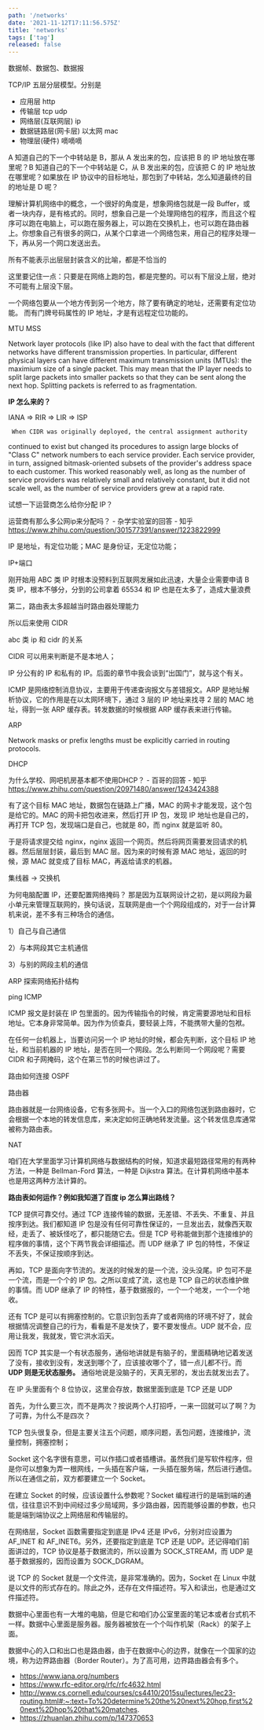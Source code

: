 ```yaml
---
path: '/networks'
date: '2021-11-12T17:11:56.575Z'
title: 'networks'
tags: ['tag']
released: false
---
```


数据帧、数据包、数据报

TCP/IP 五层分层模型。分别是

- 应用层 http
- 传输层 tcp udp
- 网络层(互联网层) ip
- 数据链路层(网卡层) 以太网 mac
- 物理层(硬件) 嘀嘀嘀

A 知道自己的下一个中转站是 B，那从 A 发出来的包，应该把 B 的 IP 地址放在哪里呢？B 知道自己的下一个中转站是 C，从 B 发出来的包，应该把 C 的 IP 地址放在哪里呢？如果放在 IP 协议中的目标地址，那包到了中转站，怎么知道最终的目的地址是 D 呢？

理解计算机网络中的概念，一个很好的角度是，想象网络包就是一段 Buffer，或者一块内存，是有格式的。同时，想象自己是一个处理网络包的程序，而且这个程序可以跑在电脑上，可以跑在服务器上，可以跑在交换机上，也可以跑在路由器上。你想象自己有很多的网口，从某个口拿进一个网络包来，用自己的程序处理一下，再从另一个网口发送出去。

所有不能表示出层层封装含义的比喻，都是不恰当的

这里要记住一点：只要是在网络上跑的包，都是完整的。可以有下层没上层，绝对不可能有上层没下层。

一个网络包要从一个地方传到另一个地方，除了要有确定的地址，还需要有定位功能。 而有门牌号码属性的 IP 地址，才是有远程定位功能的。

MTU MSS

Network layer protocols (like IP) also have to deal with the fact that different networks have different transmission properties. In particular, different physical layers can have different maximum transmission units (MTUs): the maximium size of a single packet. This may mean that the IP layer needs to split large packets into smaller packets so that they can be sent along the next hop. Splitting packets is referred to as fragmentation.

**IP 怎么来的？**

IANA => RIR => LIR => ISP

     When CIDR was originally deployed, the central assignment authority

continued to exist but changed its procedures to assign large blocks
of "Class C" network numbers to each service provider. Each service
provider, in turn, assigned bitmask-oriented subsets of the
provider's address space to each customer. This worked reasonably
well, as long as the number of service providers was relatively small
and relatively constant, but it did not scale well, as the number of
service providers grew at a rapid rate.

试想一下运营商怎么给你分配 IP？

运营商有那么多公网ip来分配吗？ - 杂学实验室的回答 - 知乎
https://www.zhihu.com/question/301577391/answer/1223822999

IP 是地址，有定位功能；MAC 是身份证，无定位功能；

IP+端口

刚开始用 ABC 类 IP 时根本没预料到互联网发展如此迅速，大量企业需要申请 B 类 IP，根本不够分，分到的公司拿着 65534 和 IP 也是在太多了，造成大量浪费

第二，路由表太多超越当时路由器处理能力

所以后来使用 CIDR

abc 类 ip 和 cidr 的关系

CIDR 可以用来判断是不是本地人；

IP 分公有的 IP 和私有的 IP。后面的章节中我会谈到“出国门”，就与这个有关。

ICMP 是网络控制消息协议，主要用于传递查询报文与差错报文。ARP 是地址解析协议，它的作用是在以太网环境下，通过 3 层的 IP 地址来找寻 2 层的 MAC 地址，得到一张 ARP 缓存表。转发数据的时候根据 ARP 缓存表来进行传输。

ARP

Network masks or prefix
lengths must be explicitly carried in routing protocols.

DHCP

为什么学校、网吧机房基本都不使用DHCP？ - 百哥的回答 - 知乎
https://www.zhihu.com/question/20971480/answer/1243424388

有了这个目标 MAC 地址，数据包在链路上广播，MAC 的网卡才能发现，这个包是给它的。MAC 的网卡把包收进来，然后打开 IP 包，发现 IP 地址也是自己的，再打开 TCP 包，发现端口是自己，也就是 80，而 nginx 就是监听 80。

于是将请求提交给 nginx，nginx 返回一个网页。然后将网页需要发回请求的机器。然后层层封装，最后到 MAC 层。因为来的时候有源 MAC 地址，返回的时候，源 MAC 就变成了目标 MAC，再返给请求的机器。

集线器 -> 交换机

为何电脑配置 IP，还要配置网络掩码？
那是因为互联网设计之初，是以网段为最小单元来管理互联网的，换句话说，互联网是由一个个网段组成的，对于一台计算机来说，差不多有三种场合的通信。

1）自己与自己通信

2）与本网段其它主机通信

3）与别的网段主机的通信

ARP 探索网络拓扑结构

ping ICMP

ICMP 报文是封装在 IP 包里面的。因为传输指令的时候，肯定需要源地址和目标地址。它本身非常简单。因为作为侦查兵，要轻装上阵，不能携带大量的包袱。

在任何一台机器上，当要访问另一个 IP 地址的时候，都会先判断，这个目标 IP 地址，和当前机器的 IP 地址，是否在同一个网段。怎么判断同一个网段呢？需要 CIDR 和子网掩码，这个在第三节的时候也讲过了。

路由如何连接 OSPF

路由器

路由器就是一台网络设备，它有多张网卡。当一个入口的网络包送到路由器时，它会根据一个本地的转发信息库，来决定如何正确地转发流量。这个转发信息库通常被称为路由表。

NAT

咱们在大学里面学习计算机网络与数据结构的时候，知道求最短路径常用的有两种方法，一种是 Bellman-Ford 算法，一种是 Dijkstra 算法。在计算机网络中基本也是用这两种方法计算的。

**路由表如何运作？例如我知道了百度 ip 怎么算出路线？**

TCP 提供可靠交付。通过 TCP 连接传输的数据，无差错、不丢失、不重复、并且按序到达。我们都知道 IP 包是没有任何可靠性保证的，一旦发出去，就像西天取经，走丢了、被妖怪吃了，都只能随它去。但是 TCP 号称能做到那个连接维护的程序做的事情，这个下两节我会详细描述。而 UDP 继承了 IP 包的特性，不保证不丢失，不保证按顺序到达。

再如，TCP 是面向字节流的。发送的时候发的是一个流，没头没尾。IP 包可不是一个流，而是一个个的 IP 包。之所以变成了流，这也是 TCP 自己的状态维护做的事情。而 UDP 继承了 IP 的特性，基于数据报的，一个一个地发，一个一个地收。

还有 TCP 是可以有拥塞控制的。它意识到包丢弃了或者网络的环境不好了，就会根据情况调整自己的行为，看看是不是发快了，要不要发慢点。UDP 就不会，应用让我发，我就发，管它洪水滔天。

因而 TCP 其实是一个有状态服务，通俗地讲就是有脑子的，里面精确地记着发送了没有，接收到没有，发送到哪个了，应该接收哪个了，错一点儿都不行。而 **UDP 则是无状态服务。** 通俗地说是没脑子的，天真无邪的，发出去就发出去了。

在 IP 头里面有个 8 位协议，这里会存放，数据里面到底是 TCP 还是 UDP

首先，为什么要三次，而不是两次？按说两个人打招呼，一来一回就可以了啊？为了可靠，为什么不是四次？

TCP 包头很复杂，但是主要关注五个问题，顺序问题，丢包问题，连接维护，流量控制，拥塞控制；

Socket 这个名字很有意思，可以作插口或者插槽讲。虽然我们是写软件程序，但是你可以想象为弄一根网线，一头插在客户端，一头插在服务端，然后进行通信。所以在通信之前，双方都要建立一个 Socket。

在建立 Socket 的时候，应该设置什么参数呢？Socket 编程进行的是端到端的通信，往往意识不到中间经过多少局域网，多少路由器，因而能够设置的参数，也只能是端到端协议之上网络层和传输层的。

在网络层，Socket 函数需要指定到底是 IPv4 还是 IPv6，分别对应设置为 AF_INET 和 AF_INET6。另外，还要指定到底是 TCP 还是 UDP。还记得咱们前面讲过的，TCP 协议是基于数据流的，所以设置为 SOCK_STREAM，而 UDP 是基于数据报的，因而设置为 SOCK_DGRAM。

说 TCP 的 Socket 就是一个文件流，是非常准确的。因为，Socket 在 Linux 中就是以文件的形式存在的。除此之外，还存在文件描述符。写入和读出，也是通过文件描述符。

数据中心里面也有一大堆的电脑，但是它和咱们办公室里面的笔记本或者台式机不一样。数据中心里面是服务器。服务器被放在一个个叫作机架（Rack）的架子上面。

数据中心的入口和出口也是路由器，由于在数据中心的边界，就像在一个国家的边境，称为边界路由器（Border Router）。为了高可用，边界路由器会有多个。

- https://www.iana.org/numbers
- https://www.rfc-editor.org/rfc/rfc4632.html
- http://www.cs.cornell.edu/courses/cs4410/2015su/lectures/lec23-routing.html#:~:text=To%20determine%20the%20next%20hop,first%20next%2Dhop%20that%20matches.
- https://zhuanlan.zhihu.com/p/147370653
